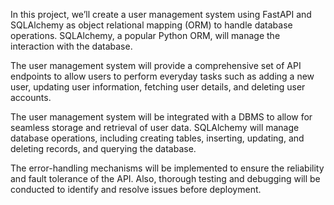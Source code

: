 In this project, we’ll create a user management system using FastAPI and SQLAlchemy as object relational mapping (ORM) to handle database operations. SQLAlchemy, a popular Python ORM, will manage the interaction with the database.

The user management system will provide a comprehensive set of API endpoints to allow users to perform everyday tasks such as adding a new user, updating user information, fetching user details, and deleting user accounts.

The user management system will be integrated with a DBMS to allow for seamless storage and retrieval of user data. SQLAlchemy will manage database operations, including creating tables, inserting, updating, and deleting records, and querying the database.

The error-handling mechanisms will be implemented to ensure the reliability and fault tolerance of the API. Also, thorough testing and debugging will be conducted to identify and resolve issues before deployment.

